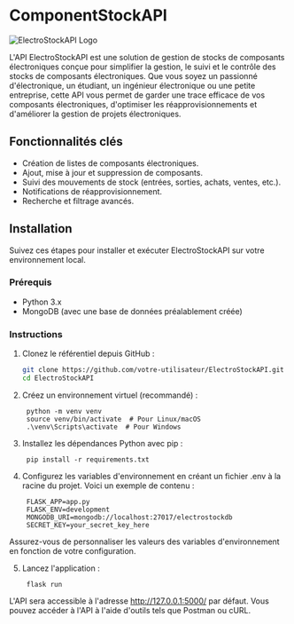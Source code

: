 # ComponentStockAPI

![ElectroStockAPI Logo](logo.png)

L'API ElectroStockAPI est une solution de gestion de stocks de composants électroniques conçue pour simplifier la gestion, le suivi et le contrôle des stocks de composants électroniques. Que vous soyez un passionné d'électronique, un étudiant, un ingénieur électronique ou une petite entreprise, cette API vous permet de garder une trace efficace de vos composants électroniques, d'optimiser les réapprovisionnements et d'améliorer la gestion de projets électroniques.

## Fonctionnalités clés

- Création de listes de composants électroniques.
- Ajout, mise à jour et suppression de composants.
- Suivi des mouvements de stock (entrées, sorties, achats, ventes, etc.).
- Notifications de réapprovisionnement.
- Recherche et filtrage avancés.

## Installation

Suivez ces étapes pour installer et exécuter ElectroStockAPI sur votre environnement local.

### Prérequis

- Python 3.x
- MongoDB (avec une base de données préalablement créée)

### Instructions

1. Clonez le référentiel depuis GitHub :

   ```bash
   git clone https://github.com/votre-utilisateur/ElectroStockAPI.git
   cd ElectroStockAPI

2. Créez un environnement virtuel (recommandé) :

        python -m venv venv
        source venv/bin/activate  # Pour Linux/macOS
        .\venv\Scripts\activate  # Pour Windows


3. Installez les dépendances Python avec pip :

        pip install -r requirements.txt

4. Configurez les variables d'environnement en créant un fichier .env à la racine du projet. Voici un exemple de contenu :

        FLASK_APP=app.py
        FLASK_ENV=development
        MONGODB_URI=mongodb://localhost:27017/electrostockdb
        SECRET_KEY=your_secret_key_here

Assurez-vous de personnaliser les valeurs des variables d'environnement en fonction de votre configuration.

5. Lancez l'application :

        flask run

L'API sera accessible à l'adresse http://127.0.0.1:5000/ par défaut. Vous pouvez accéder à l'API à l'aide d'outils tels que Postman ou cURL.